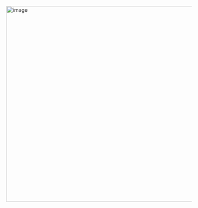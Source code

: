 <img width="663" height="533" alt="image" src="https://github.com/user-attachments/assets/12417655-ab31-417f-9b19-58cfa86f56a8" />
